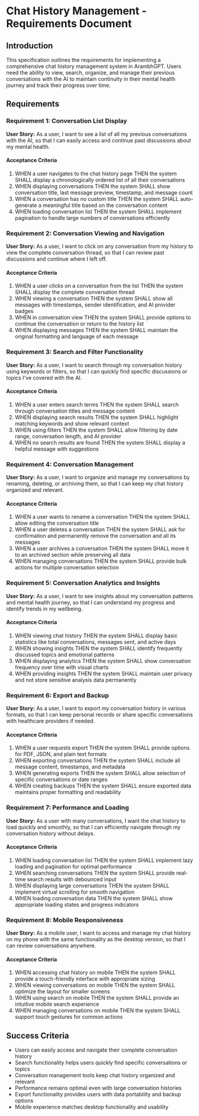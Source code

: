 # Chat History Management - Requirements Document

## Introduction

This specification outlines the requirements for implementing a comprehensive chat history management system in ArambhGPT. Users need the ability to view, search, organize, and manage their previous conversations with the AI to maintain continuity in their mental health journey and track their progress over time.

## Requirements

### Requirement 1: Conversation List Display

**User Story:** As a user, I want to see a list of all my previous conversations with the AI, so that I can easily access and continue past discussions about my mental health.

#### Acceptance Criteria

1. WHEN a user navigates to the chat history page THEN the system SHALL display a chronologically ordered list of all their conversations
2. WHEN displaying conversations THEN the system SHALL show conversation title, last message preview, timestamp, and message count
3. WHEN a conversation has no custom title THEN the system SHALL auto-generate a meaningful title based on the conversation content
4. WHEN loading conversation list THEN the system SHALL implement pagination to handle large numbers of conversations efficiently

### Requirement 2: Conversation Viewing and Navigation

**User Story:** As a user, I want to click on any conversation from my history to view the complete conversation thread, so that I can review past discussions and continue where I left off.

#### Acceptance Criteria

1. WHEN a user clicks on a conversation from the list THEN the system SHALL display the complete conversation thread
2. WHEN viewing a conversation THEN the system SHALL show all messages with timestamps, sender identification, and AI provider badges
3. WHEN in conversation view THEN the system SHALL provide options to continue the conversation or return to the history list
4. WHEN displaying messages THEN the system SHALL maintain the original formatting and language of each message

### Requirement 3: Search and Filter Functionality

**User Story:** As a user, I want to search through my conversation history using keywords or filters, so that I can quickly find specific discussions or topics I've covered with the AI.

#### Acceptance Criteria

1. WHEN a user enters search terms THEN the system SHALL search through conversation titles and message content
2. WHEN displaying search results THEN the system SHALL highlight matching keywords and show relevant context
3. WHEN using filters THEN the system SHALL allow filtering by date range, conversation length, and AI provider
4. WHEN no search results are found THEN the system SHALL display a helpful message with suggestions

### Requirement 4: Conversation Management

**User Story:** As a user, I want to organize and manage my conversations by renaming, deleting, or archiving them, so that I can keep my chat history organized and relevant.

#### Acceptance Criteria

1. WHEN a user wants to rename a conversation THEN the system SHALL allow editing the conversation title
2. WHEN a user deletes a conversation THEN the system SHALL ask for confirmation and permanently remove the conversation and all its messages
3. WHEN a user archives a conversation THEN the system SHALL move it to an archived section while preserving all data
4. WHEN managing conversations THEN the system SHALL provide bulk actions for multiple conversation selection

### Requirement 5: Conversation Analytics and Insights

**User Story:** As a user, I want to see insights about my conversation patterns and mental health journey, so that I can understand my progress and identify trends in my wellbeing.

#### Acceptance Criteria

1. WHEN viewing chat history THEN the system SHALL display basic statistics like total conversations, messages sent, and active days
2. WHEN showing insights THEN the system SHALL identify frequently discussed topics and emotional patterns
3. WHEN displaying analytics THEN the system SHALL show conversation frequency over time with visual charts
4. WHEN providing insights THEN the system SHALL maintain user privacy and not store sensitive analysis data permanently

### Requirement 6: Export and Backup

**User Story:** As a user, I want to export my conversation history in various formats, so that I can keep personal records or share specific conversations with healthcare providers if needed.

#### Acceptance Criteria

1. WHEN a user requests export THEN the system SHALL provide options for PDF, JSON, and plain text formats
2. WHEN exporting conversations THEN the system SHALL include all message content, timestamps, and metadata
3. WHEN generating exports THEN the system SHALL allow selection of specific conversations or date ranges
4. WHEN creating backups THEN the system SHALL ensure exported data maintains proper formatting and readability

### Requirement 7: Performance and Loading

**User Story:** As a user with many conversations, I want the chat history to load quickly and smoothly, so that I can efficiently navigate through my conversation history without delays.

#### Acceptance Criteria

1. WHEN loading conversation list THEN the system SHALL implement lazy loading and pagination for optimal performance
2. WHEN searching conversations THEN the system SHALL provide real-time search results with debounced input
3. WHEN displaying large conversations THEN the system SHALL implement virtual scrolling for smooth navigation
4. WHEN loading conversation data THEN the system SHALL show appropriate loading states and progress indicators

### Requirement 8: Mobile Responsiveness

**User Story:** As a mobile user, I want to access and manage my chat history on my phone with the same functionality as the desktop version, so that I can review conversations anywhere.

#### Acceptance Criteria

1. WHEN accessing chat history on mobile THEN the system SHALL provide a touch-friendly interface with appropriate sizing
2. WHEN viewing conversations on mobile THEN the system SHALL optimize the layout for smaller screens
3. WHEN using search on mobile THEN the system SHALL provide an intuitive mobile search experience
4. WHEN managing conversations on mobile THEN the system SHALL support touch gestures for common actions

## Success Criteria

- Users can easily access and navigate their complete conversation history
- Search functionality helps users quickly find specific conversations or topics
- Conversation management tools keep chat history organized and relevant
- Performance remains optimal even with large conversation histories
- Export functionality provides users with data portability and backup options
- Mobile experience matches desktop functionality and usability